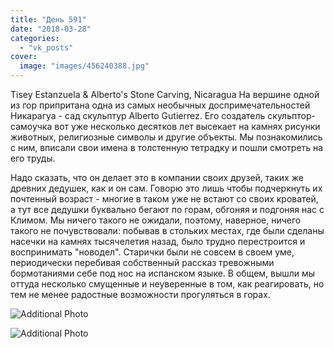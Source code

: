 ```yaml
---
title: "День 591"
date: "2018-03-28"
categories: 
  - "vk_posts"
cover:
  image: "images/456240388.jpg"
---
```


Tisey Estanzuela & Alberto's Stone Carving, Nicaragua На вершине одной из гор припритана одна из самых необычных доспримечательностей Никарагуа - сад скульптур Alberto Gutierrez. Его создатель скульптор-самоучка вот уже несколько десятков лет высекает на камнях рисунки животных, религиозные символы и другие объекты. Мы познакомились с ним, вписали свои имена в толстенную тетрадку и пошли смотреть на его труды.

<!--more-->

Надо сказать, что он делает это в компании своих друзей, таких же древних дедушек, как и он сам. Говорю это лишь чтобы подчеркнуть их почтенный возраст - многие в таком уже не встают со своих кроватей, а тут все дедушки буквально бегают по горам, обгоняя и подгоняя нас с Климом. Мы ничего такого не ожидали, поэтому, наверное, ничего такого не почувствовали: побывав в стольких местах, где были сделаны насечки на камнях тысячелетия назад, было трудно перестроится и воспринимать "новодел". Старички были не совсем в своем уме, периодически перебивая собственный рассказ тревожными бормотаниями себе под нос на испанском языке. В общем, вышли мы оттуда несколько смущенные и неуверенные в том, как реагировать, но тем не менее радостные возможности прогуляться в горах.

![Additional Photo](https://vodpop.ru/wp-content/uploads/2023/07/456240389.jpg)

![Additional Photo](https://vodpop.ru/wp-content/uploads/2023/07/456240390.jpg)
